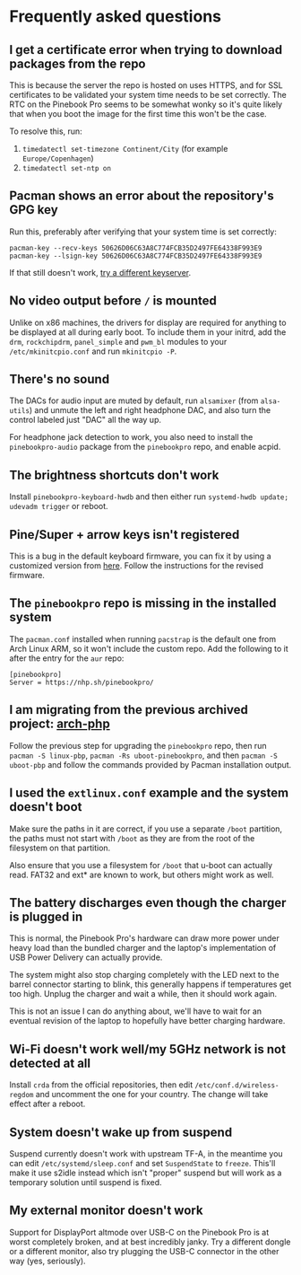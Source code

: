 # Frequently asked questions

## I get a certificate error when trying to download packages from the repo
This is because the server the repo is hosted on uses HTTPS, and for SSL certificates to be validated your system time needs to be set correctly. The RTC on the Pinebook Pro seems to be somewhat wonky so it's quite likely that when you boot the image for the first time this won't be the case.

To resolve this, run:
  1. `timedatectl set-timezone Continent/City` (for example `Europe/Copenhagen`)
  2. `timedatectl set-ntp on`

## Pacman shows an error about the repository's GPG key
Run this, preferably after verifying that your system time is set correctly:
```
pacman-key --recv-keys 50626D06C63A8C774FCB35D2497FE64338F993E9
pacman-key --lsign-key 50626D06C63A8C774FCB35D2497FE64338F993E9
```
If that still doesn't work, [try a different keyserver](https://wiki.archlinux.org/title/GnuPG#Key_servers).

## No video output before `/` is mounted
Unlike on x86 machines, the drivers for display are required for anything to be displayed at all during early boot. To include them in your initrd, add the `drm`, `rockchipdrm`, `panel_simple` and `pwm_bl` modules to your `/etc/mkinitcpio.conf` and run `mkinitcpio -P`.

## There's no sound
The DACs for audio input are muted by default, run `alsamixer` (from `alsa-utils`) and unmute the left and right headphone DAC, and also turn the control labeled just "DAC" all the way up.

For headphone jack detection to work, you also need to install the `pinebookpro-audio` package from the `pinebookpro` repo, and enable acpid.

## The brightness shortcuts don't work
Install `pinebookpro-keyboard-hwdb` and then either run `systemd-hwdb update; udevadm trigger` or reboot.

## Pine/Super + arrow keys isn't registered
This is a bug in the default keyboard firmware, you can fix it by using a customized version from [here](https://github.com/jackhumbert/pinebook-pro-keyboard-updater). Follow the instructions for the revised firmware.

## The `pinebookpro` repo is missing in the installed system
The `pacman.conf` installed when running `pacstrap` is the default one from Arch Linux ARM, so it won't include the custom repo. Add the following to it after the entry for the `aur` repo:
```
[pinebookpro]
Server = https://nhp.sh/pinebookpro/
```

## I am migrating from the previous archived project: [arch-php](https://github.com/nadiaholmquist/arch-pbp)
Follow the previous step for upgrading the `pinebookpro` repo, then run `pacman -S linux-pbp`, `pacman -Rs uboot-pinebookpro`, and then `pacman -S uboot-pbp` and follow the commands provided by Pacman installation output.

## I used the `extlinux.conf` example and the system doesn't boot
Make sure the paths in it are correct, if you use a separate `/boot` partition, the paths must not start with `/boot` as they are from the root of the filesystem on that partition.

Also ensure that you use a filesystem for `/boot` that u-boot can actually read. FAT32 and ext\* are known to work, but others might work as well.

## The battery discharges even though the charger is plugged in
This is normal, the Pinebook Pro's hardware can draw more power under heavy load than the bundled charger and the laptop's implementation of USB Power Delivery can actually provide.

The system might also stop charging completely with the LED next to the barrel connector starting to blink, this generally happens if temperatures get too high. Unplug the charger and wait a while, then it should work again.

This is not an issue I can do anything about, we'll have to wait for an eventual revision of the laptop to hopefully have better charging hardware.

## Wi-Fi doesn't work well/my 5GHz network is not detected at all
Install `crda` from the official repositories, then edit `/etc/conf.d/wireless-regdom` and uncomment the one for your country. The change will take effect after a reboot.

## System doesn't wake up from suspend
Suspend currently doesn't work with upstream TF-A, in the meantime you can edit `/etc/systemd/sleep.conf` and set `SuspendState` to `freeze`. This'll make it use s2idle instead which isn't "proper" suspend but will work as a temporary solution until suspend is fixed.

## My external monitor doesn't work
Support for DisplayPort altmode over USB-C on the Pinebook Pro is at worst completely broken, and at best incredibly janky. Try a different dongle or a different monitor, also try plugging the USB-C connector in the other way (yes, seriously).
